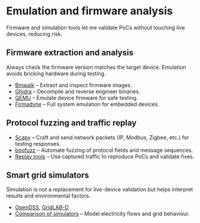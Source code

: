 # Emulation and firmware analysis

Firmware and simulation tools let me validate PoCs without touching live devices, reducing risk.

## Firmware extraction and analysis

Always check the firmware version matches the target device. Emulation avoids bricking hardware during testing.

- [Binwalk](https://github.com/ReFirmLabs/binwalk) – Extract and inspect firmware images.  
- [Ghidra](https://github.com/NationalSecurityAgency/ghidra) – Decompile and reverse engineer binaries.  
- [QEMU](https://www.qemu.org/) – Emulate device firmware for safe testing.  
- [Firmadyne](https://github.com/firmadyne/firmadyne) – Full system emulation for embedded devices.

## Protocol fuzzing and traffic replay

- [Scapy](https://scapy.net/) – Craft and send network packets (IP, Modbus, Zigbee, etc.) for testing responses.  
- [boofuzz](https://github.com/jtpereyda/boofuzz) – Automate fuzzing of protocol fields and message sequences.  
- [Replay tools](https://goreplay.org/blog/replay-production-traffic-for-realistic-load-testing/) – Use captured traffic to reproduce PoCs and validate fixes.  

## Smart grid simulators

Simulation is not a replacement for live-device validation but helps interpret results and environmental factors.

- [OpenDSS](https://opendss.epri.com/OpenDSSFPCBuild.html), [GridLAB-D](https://gridworks.org/initiatives/distribution-system-modeling-tools/)
- [Comparison of simulators](https://docs.nrel.gov/docs/fy17osti/64228.pdf) – Model electricity flows and grid behaviour.
